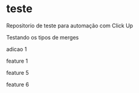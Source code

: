 # teste

Repositorio de teste para automação com Click Up

Testando os tipos de merges

adicao 1

feature 1

feature 5

feature 6
